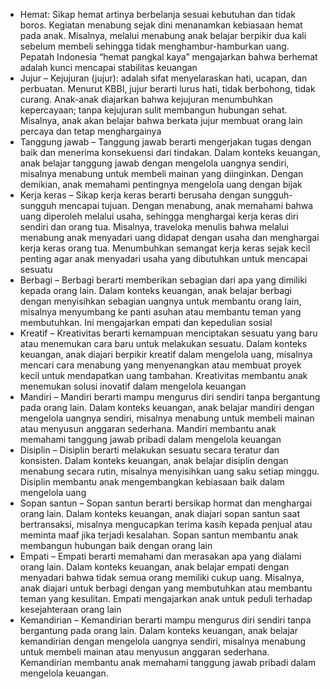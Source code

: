 - Hemat: Sikap hemat artinya berbelanja sesuai kebutuhan dan tidak boros. Kegiatan menabung sejak dini menanamkan kebiasaan hemat pada anak. Misalnya, melalui menabung anak belajar berpikir dua kali sebelum membeli sehingga tidak menghambur-hamburkan uang. Pepatah Indonesia “hemat pangkal kaya” mengajarkan bahwa berhemat adalah kunci mencapai stabilitas keuangan
- Jujur – Kejujuran (jujur): adalah sifat menyelaraskan hati, ucapan, dan perbuatan. Menurut KBBI, jujur berarti lurus hati, tidak berbohong, tidak curang. Anak-anak diajarkan bahwa kejujuran menumbuhkan kepercayaan; tanpa kejujuran sulit membangun hubungan sehat. Misalnya, anak akan belajar bahwa berkata jujur membuat orang lain percaya dan tetap menghargainya
- Tanggung jawab – Tanggung jawab berarti mengerjakan tugas dengan baik dan menerima konsekuensi dari tindakan. Dalam konteks keuangan, anak belajar tanggung jawab dengan mengelola uangnya sendiri, misalnya menabung untuk membeli mainan yang diinginkan. Dengan demikian, anak memahami pentingnya mengelola uang dengan bijak
- Kerja keras – Sikap kerja keras berarti berusaha dengan sungguh-sungguh mencapai tujuan. Dengan menabung, anak memahami bahwa uang diperoleh melalui usaha, sehingga menghargai kerja keras diri sendiri dan orang tua. Misalnya, traveloka menulis bahwa melalui menabung anak menyadari uang didapat dengan usaha dan menghargai kerja keras orang tua. Menumbuhkan semangat kerja keras sejak kecil penting agar anak menyadari usaha yang dibutuhkan untuk mencapai sesuatu
- Berbagi – Berbagi berarti memberikan sebagian dari apa yang dimiliki kepada orang lain. Dalam konteks keuangan, anak belajar berbagi dengan menyisihkan sebagian uangnya untuk membantu orang lain, misalnya menyumbang ke panti asuhan atau membantu teman yang membutuhkan. Ini mengajarkan empati dan kepedulian sosial
- Kreatif – Kreativitas berarti kemampuan menciptakan sesuatu yang baru atau menemukan cara baru untuk melakukan sesuatu. Dalam konteks keuangan, anak diajari berpikir kreatif dalam mengelola uang, misalnya mencari cara menabung yang menyenangkan atau membuat proyek kecil untuk mendapatkan uang tambahan. Kreativitas membantu anak menemukan solusi inovatif dalam mengelola keuangan
- Mandiri – Mandiri berarti mampu mengurus diri sendiri tanpa bergantung pada orang lain. Dalam konteks keuangan, anak belajar mandiri dengan mengelola uangnya sendiri, misalnya menabung untuk membeli mainan atau menyusun anggaran sederhana. Mandiri membantu anak memahami tanggung jawab pribadi dalam mengelola keuangan
- Disiplin – Disiplin berarti melakukan sesuatu secara teratur dan konsisten. Dalam konteks keuangan, anak belajar disiplin dengan menabung secara rutin, misalnya menyisihkan uang saku setiap minggu. Disiplin membantu anak mengembangkan kebiasaan baik dalam mengelola uang
- Sopan santun – Sopan santun berarti bersikap hormat dan menghargai orang lain. Dalam konteks keuangan, anak diajari sopan santun saat bertransaksi, misalnya mengucapkan terima kasih kepada penjual atau meminta maaf jika terjadi kesalahan. Sopan santun membantu anak membangun hubungan baik dengan orang lain
- Empati – Empati berarti memahami dan merasakan apa yang dialami orang lain. Dalam konteks keuangan, anak belajar empati dengan menyadari bahwa tidak semua orang memiliki cukup uang. Misalnya, anak diajari untuk berbagi dengan yang membutuhkan atau membantu teman yang kesulitan. Empati mengajarkan anak untuk peduli terhadap kesejahteraan orang lain
- Kemandirian – Kemandirian berarti mampu mengurus diri sendiri tanpa bergantung pada orang lain. Dalam konteks keuangan, anak belajar kemandirian dengan mengelola uangnya sendiri, misalnya menabung untuk membeli mainan atau menyusun anggaran sederhana. Kemandirian membantu anak memahami tanggung jawab pribadi dalam mengelola keuangan.